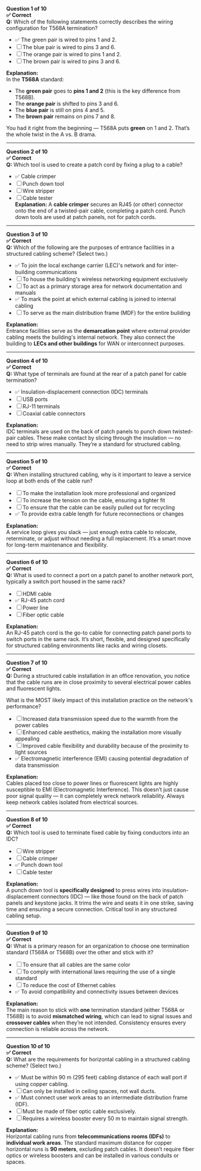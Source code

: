 **Question 1 of 10**  
**✅ Correct**  
**Q:** Which of the following statements correctly describes the wiring configuration for T568A termination?  
- ✅ The green pair is wired to pins 1 and 2.  
- ☐ The blue pair is wired to pins 3 and 6.  
- ☐ The orange pair is wired to pins 1 and 2.  
- ☐ The brown pair is wired to pins 3 and 6.  

**Explanation:**  
In the **T568A** standard:
- The **green pair** goes to **pins 1 and 2** (this is the key difference from T568B).
- The **orange pair** is shifted to pins 3 and 6.
- The **blue pair** is still on pins 4 and 5.
- The **brown pair** remains on pins 7 and 8.

You had it right from the beginning — T568A puts **green** on 1 and 2. That’s the whole twist in the A vs. B drama.


---
**Question 2 of 10**  
**✅ Correct**  
**Q:** Which tool is used to create a patch cord by fixing a plug to a cable?  
- ✅ Cable crimper  
- ☐ Punch down tool  
- ☐ Wire stripper  
- ☐ Cable tester  
**Explanation:** A **cable crimper** secures an RJ45 (or other) connector onto the end of a twisted-pair cable, completing a patch cord. Punch down tools are used at patch panels, not for patch cords.
---
**Question 3 of 10**  
**✅ Correct**  
**Q:** Which of the following are the purposes of entrance facilities in a structured cabling scheme? (Select two.)

- ✅ To join the local exchange carrier (LEC)'s network and for inter-building communications  
- ☐ To house the building's wireless networking equipment exclusively  
- ☐ To act as a primary storage area for network documentation and manuals  
- ✅ To mark the point at which external cabling is joined to internal cabling  
- ☐ To serve as the main distribution frame (MDF) for the entire building  

**Explanation:**  
Entrance facilities serve as the **demarcation point** where external provider cabling meets the building's internal network. They also connect the building to **LECs and other buildings** for WAN or interconnect purposes.

---
**Question 4 of 10**  
**✅ Correct**  
**Q:** What type of terminals are found at the rear of a patch panel for cable termination?

- ✅ Insulation-displacement connection (IDC) terminals  
- ☐ USB ports  
- ☐ RJ-11 terminals  
- ☐ Coaxial cable connectors  

**Explanation:**  
IDC terminals are used on the back of patch panels to punch down twisted-pair cables. These make contact by slicing through the insulation — no need to strip wires manually. They’re a standard for structured cabling.

---
**Question 5 of 10**  
**✅ Correct**  
**Q:** When installing structured cabling, why is it important to leave a service loop at both ends of the cable run?

- ☐ To make the installation look more professional and organized  
- ☐ To increase the tension on the cable, ensuring a tighter fit  
- ☐ To ensure that the cable can be easily pulled out for recycling  
- ✅ To provide extra cable length for future reconnections or changes  

**Explanation:**  
A service loop gives you slack — just enough extra cable to relocate, reterminate, or adjust without needing a full replacement. It’s a smart move for long-term maintenance and flexibility.

---
**Question 6 of 10**  
**✅ Correct**  
**Q:** What is used to connect a port on a patch panel to another network port, typically a switch port housed in the same rack?

- ☐ HDMI cable  
- ✅ RJ-45 patch cord  
- ☐ Power line  
- ☐ Fiber optic cable  

**Explanation:**  
An RJ-45 patch cord is the go-to cable for connecting patch panel ports to switch ports in the same rack. It’s short, flexible, and designed specifically for structured cabling environments like racks and wiring closets.

---
**Question 7 of 10**  
**✅ Correct**  
**Q:** During a structured cable installation in an office renovation, you notice that the cable runs are in close proximity to several electrical power cables and fluorescent lights.

What is the MOST likely impact of this installation practice on the network's performance?

- ☐ Increased data transmission speed due to the warmth from the power cables  
- ☐ Enhanced cable aesthetics, making the installation more visually appealing  
- ☐ Improved cable flexibility and durability because of the proximity to light sources  
- ✅ Electromagnetic interference (EMI) causing potential degradation of data transmission  

**Explanation:**  
Cables placed too close to power lines or fluorescent lights are highly susceptible to EMI (Electromagnetic Interference). This doesn’t just cause poor signal quality — it can completely wreck network reliability. Always keep network cables isolated from electrical sources.

---
**Question 8 of 10**  
**✅ Correct**  
**Q:** Which tool is used to terminate fixed cable by fixing conductors into an IDC?

- ☐ Wire stripper  
- ☐ Cable crimper  
- ✅ Punch down tool  
- ☐ Cable tester  

**Explanation:**  
A punch down tool is **specifically designed** to press wires into insulation-displacement connectors (IDC) — like those found on the back of patch panels and keystone jacks. It trims the wire and seats it in one strike, saving time and ensuring a secure connection. Critical tool in any structured cabling setup.

---

**Question 9 of 10**  
**✅ Correct**  
**Q:** What is a primary reason for an organization to choose one termination standard (T568A or T568B) over the other and stick with it?

- ☐ To ensure that all cables are the same color  
- ☐ To comply with international laws requiring the use of a single standard  
- ☐ To reduce the cost of Ethernet cables  
- ✅ To avoid compatibility and connectivity issues between devices  

**Explanation:**  
The main reason to stick with **one** termination standard (either T568A or T568B) is to avoid **mismatched wiring**, which can lead to signal issues and **crossover cables** when they’re not intended. Consistency ensures every connection is reliable across the network.

---
**Question 10 of 10**  
**✅ Correct**  
**Q:** What are the requirements for horizontal cabling in a structured cabling scheme? (Select two.)

- ✅ Must be within 90 m (295 feet) cabling distance of each wall port if using copper cabling.  
- ☐ Can only be installed in ceiling spaces, not wall ducts.  
- ✅ Must connect user work areas to an intermediate distribution frame (IDF).  
- ☐ Must be made of fiber optic cable exclusively.  
- ☐ Requires a wireless booster every 50 m to maintain signal strength.  

**Explanation:**  
Horizontal cabling runs from **telecommunications rooms (IDFs)** to **individual work areas**. The standard maximum distance for copper horizontal runs is **90 meters**, excluding patch cables. It doesn’t require fiber optics or wireless boosters and can be installed in various conduits or spaces.
